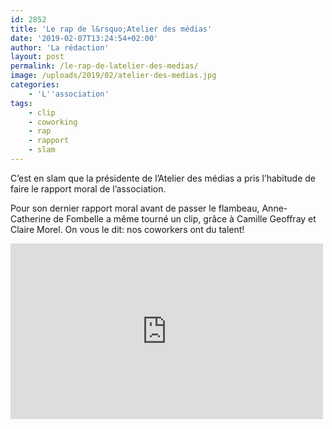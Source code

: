 ```yaml
---
id: 2852
title: 'Le rap de l&rsquo;Atelier des médias'
date: '2019-02-07T13:24:54+02:00'
author: 'La rédaction'
layout: post
permalink: /le-rap-de-latelier-des-medias/
image: /uploads/2019/02/atelier-des-medias.jpg
categories:
    - 'L''association'
tags:
    - clip
    - coworking
    - rap
    - rapport
    - slam
---
```


C’est en slam que la présidente de l’Atelier des médias a pris l’habitude de faire le rapport moral de l’association.

Pour son dernier rapport moral avant de passer le flambeau, Anne-Catherine de Fombelle a même tourné un clip, grâce à Camille Geoffray et Claire Morel. On vous le dit: nos coworkers ont du talent!

<iframe allow="accelerometer; autoplay; clipboard-write; encrypted-media; gyroscope; picture-in-picture" allowfullscreen="" frameborder="0" height="281" src="https://www.youtube.com/embed/PMSDdBCYxJI?feature=oembed" title="Rapport Moral Décembre 2018" width="500"></iframe>